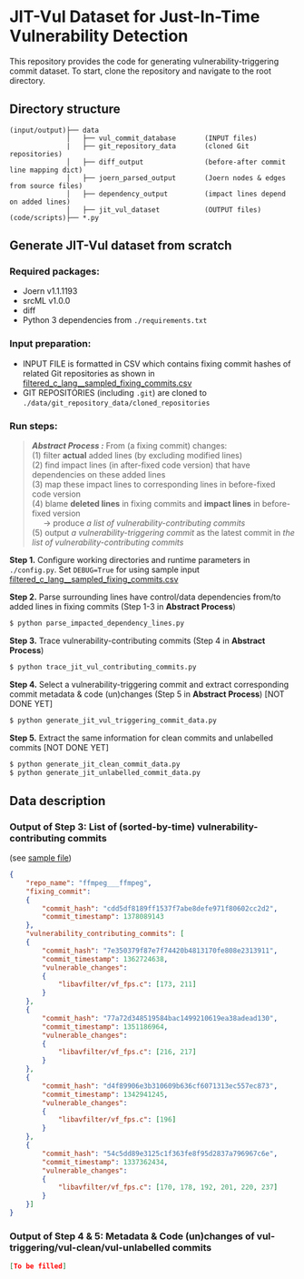 # JIT-Vul Dataset for Just-In-Time Vulnerability Detection 

This repository provides the code for generating vulnerability-triggering commit dataset. To start, clone the repository and navigate to the root directory.

## Directory structure

```dir
(input/output)├── data
              │   ├── vul_commit_database       (INPUT files)
              |   ├── git_repository_data       (cloned Git repositories)
              │   ├── diff_output               (before-after commit line mapping dict)
              │   ├── joern_parsed_output       (Joern nodes & edges from source files)
              │   ├── dependency_output         (impact lines depend on added lines) 
              │   ├── jit_vul_dataset           (OUTPUT files)
(code/scripts)├── *.py
```

## Generate JIT-Vul dataset from scratch

### Required packages:
- Joern v1.1.1193
- srcML v1.0.0
- diff
- Python 3 dependencies from `./requirements.txt`

### Input preparation:
- INPUT FILE is formatted in CSV which contains fixing commit hashes of related Git repositories as shown in [filtered_c_lang__sampled_fixing_commits.csv](./data/vul_commit_database/filtered_c_lang__sampled_fixing_commits.csv)
- GIT REPOSITORIES (including `.git`) are cloned to `./data/git_repository_data/cloned_repositories`

### Run steps:
> **_Abstract Process :_**  From (a fixing commit) changes:
<br/> (1) filter **actual** added lines (by excluding modified lines) 
<br/> (2) find impact lines (in after-fixed code version) that have dependencies on these added lines
<br/> (3) map these impact lines to corresponding lines in before-fixed code version 
<br/> (4) blame **deleted lines** in fixing commits and **impact lines** in before-fixed version <br/>&nbsp;&nbsp;&nbsp;&nbsp;&nbsp;&#8594; produce _a list of vulnerability-contributing commits_
<br/> (5) output  _a vulnerability-triggering commit_ as the latest commit in _the list of vulnerability-contributing commits_
 
**Step 1.** Configure working directories and runtime parameters in `./config.py`. Set `DEBUG=True` for using sample input [filtered_c_lang__sampled_fixing_commits.csv](./data/vul_commit_database/filtered_c_lang__sampled_fixing_commits.csv)  


**Step 2.** Parse surrounding lines have control/data dependencies from/to added lines in fixing commits (Step 1-3 in **Abstract Process**) 
 
```sh
$ python parse_impacted_dependency_lines.py
```

**Step 3.** Trace vulnerability-contributing commits (Step 4 in **Abstract Process**) 
 
```sh
$ python trace_jit_vul_contributing_commits.py
```

**Step 4.** Select a vulnerability-triggering commit and extract corresponding commit metadata & code (un)changes (Step 5 in **Abstract Process**) [NOT DONE YET]


```sh
$ python generate_jit_vul_triggering_commit_data.py 
```

**Step 5.** Extract the same information for clean commits and unlabelled commits [NOT DONE YET]


```sh
$ python generate_jit_clean_commit_data.py 
$ python generate_jit_unlabelled_commit_data.py 
```

## Data description

### Output of Step 3: List of (sorted-by-time) vulnerability-contributing commits 
(see [sample file](./data/jit_vul_dataset/vul_contributing_commit_data.jsonl.1667129895))
```json
{
    "repo_name": "ffmpeg___ffmpeg",
    "fixing_commit":
    {
        "commit_hash": "cdd5df8189ff1537f7abe8defe971f80602cc2d2",
        "commit_timestamp": 1378089143
    },
    "vulnerability_contributing_commits": [
    {
        "commit_hash": "7e350379f87e7f74420b4813170fe808e2313911",
        "commit_timestamp": 1362724638,
        "vulnerable_changes":
        {
            "libavfilter/vf_fps.c": [173, 211]
        }
    },
    {
        "commit_hash": "77a72d348519584bac1499210619ea38adead130",
        "commit_timestamp": 1351186964,
        "vulnerable_changes":
        {
            "libavfilter/vf_fps.c": [216, 217]
        }
    },
    {
        "commit_hash": "d4f89906e3b310609b636cf6071313ec557ec873",
        "commit_timestamp": 1342941245,
        "vulnerable_changes":
        {
            "libavfilter/vf_fps.c": [196]
        }
    },
    {
        "commit_hash": "54c5dd89e3125c1f363fe8f95d2837a796967c6e",
        "commit_timestamp": 1337362434,
        "vulnerable_changes":
        {
            "libavfilter/vf_fps.c": [170, 178, 192, 201, 220, 237]
        }
    }]
}
```

### Output of Step 4 & 5: Metadata & Code (un)changes of vul-triggering/vul-clean/vul-unlabelled commits
```json
[To be filled]
```
